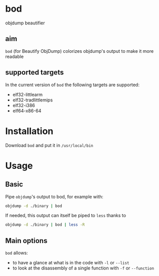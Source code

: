 # bod
objdump beautifier

## aim
`bod` (for Beautify ObjDump) colorizes objdump's output to make it more
readable

## supported targets

In the current version of `bod` the following targets are supported:
* elf32-littlearm
* elf32-tradlittlemips
* elf32-i386
* elf64-x86-64

# Installation

Download `bod` and put it in `/usr/local/bin`


# Usage

## Basic

Pipe `objdump`'s output to bod, for example with:

``` bash
objdump -d ./binary | bod
```

If needed, this output can itself be piped to `less` thanks to

``` bash
objdump -d ./binary | bod | less -R
```

## Main options

`bod` allows:
* to have a glance at what is in the code with `-l` or `--list`
* to look at the disassembly of a single function with `-f` or `--function`
